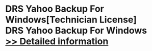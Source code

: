 # DRS Yahoo Backup For Windows[Technician License]<br />DRS Yahoo Backup For Windows<br />[>> Detailed information](https://secure.shareit.com/shareit/product.html?productid=301004176&affiliateid=200057808)
